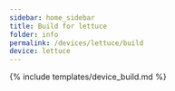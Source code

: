 ```yaml
---
sidebar: home_sidebar
title: Build for lettuce
folder: info
permalink: /devices/lettuce/build
device: lettuce
---
```

{% include templates/device_build.md %}
